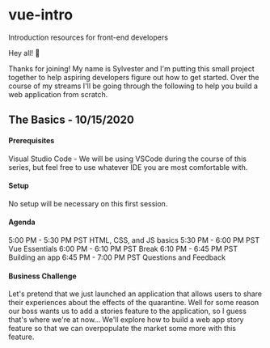 # vue-intro
Introduction resources for front-end developers

Hey all! 👋 

Thanks for joining! My name is Sylvester and I'm putting this small project together to help aspiring developers figure out how to get started. Over the course of my streams I'll be going through the following to help you build a web application from scratch.

## The Basics - 10/15/2020

#### Prerequisites
Visual Studio Code - We will be using VSCode during the course of this series, but feel free to use whatever IDE you are most comfortable with. 

#### Setup
No setup will be necessary on this first session.

#### Agenda
5:00 PM - 5:30 PM PST HTML, CSS, and JS basics
5:30 PM - 6:00 PM PST Vue Essentials
6:00 PM - 6:10 PM PST Break
6:10 PM - 6:45 PM PST Building an app
6:45 PM - 7:00 PM PST Questions and Feedback

#### Business Challenge
Let's pretend that we just launched an application that allows users to share their experiences about the effects of the quarantine. Well for some reason our boss wants us to add a stories feature to the application, so I guess that's where we're at now... We'll explore how to build a web app story feature so that we can overpopulate the market some more with this feature.
